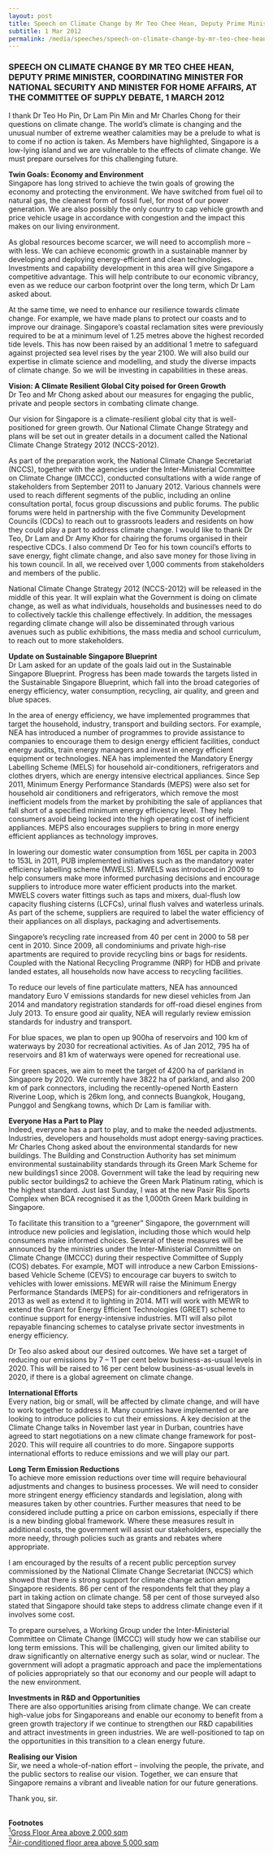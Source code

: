 ```yaml
---
layout: post
title: Speech on Climate Change by Mr Teo Chee Hean, Deputy Prime Minister, Coordinating Minister for National Security and Minister for Home Affairs, at the Committee of Supply Debate, 1 March 2012
subtitle: 1 Mar 2012
permalink: /media/speeches/speech-on-climate-change-by-mr-teo-chee-hean-deputy-prime-minister-coordinating-minister-for-national-security-and-minister-for-home-affairs-at-the-committee-of-supply-debate-1-march-2012
---
```


### SPEECH ON CLIMATE CHANGE BY MR TEO CHEE HEAN, DEPUTY PRIME MINISTER, COORDINATING MINISTER FOR NATIONAL SECURITY AND MINISTER FOR HOME AFFAIRS, AT THE COMMITTEE OF SUPPLY DEBATE, 1 MARCH 2012

I thank Dr Teo Ho Pin, Dr Lam Pin Min and Mr Charles Chong for their questions on climate change. The world’s climate is changing and the unusual number of extreme weather calamities may be a prelude to what is to come if no action is taken. As Members have highlighted, Singapore is a low-lying island and we are vulnerable to the effects of climate change. We must prepare ourselves for this challenging future.

**Twin Goals: Economy and Environment**  
Singapore has long strived to achieve the twin goals of growing the economy and protecting the environment. We have switched from fuel oil to natural gas, the cleanest form of fossil fuel, for most of our power generation. We are also possibly the only country to cap vehicle growth and price vehicle usage in accordance with congestion and the impact this makes on our living environment.

As global resources become scarcer, we will need to accomplish more – with less. We can achieve economic growth in a sustainable manner by developing and deploying energy-efficient and clean technologies. Investments and capability development in this area will give Singapore a competitive advantage. This will help contribute to our economic vibrancy, even as we reduce our carbon footprint over the long term, which Dr Lam asked about.

At the same time, we need to enhance our resilience towards climate change. For example, we have made plans to protect our coasts and to improve our drainage. Singapore’s coastal reclamation sites were previously required to be at a minimum level of 1.25 metres above the highest recorded tide levels. This has now been raised by an additional 1 metre to safeguard against projected sea level rises by the year 2100. We will also build our expertise in climate science and modelling, and study the diverse impacts of climate change. So we will be investing in capabilities in these areas.

**Vision: A Climate Resilient Global City poised for Green Growth**  
Dr Teo and Mr Chong asked about our measures for engaging the public, private and people sectors in combating climate change.

Our vision for Singapore is a climate-resilient global city that is well-positioned for green growth. Our National Climate Change Strategy and plans will be set out in greater details in a document called the National Climate Change Strategy 2012 (NCCS-2012).

As part of the preparation work, the National Climate Change Secretariat (NCCS), together with the agencies under the Inter-Ministerial Committee on Climate Change (IMCCC), conducted consultations with a wide range of stakeholders from September 2011 to January 2012. Various channels were used to reach different segments of the public, including an online consultation portal, focus group discussions and public forums. The public forums were held in partnership with the five Community Development Councils (CDCs) to reach out to grassroots leaders and residents on how they could play a part to address climate change. I would like to thank Dr Teo, Dr Lam and Dr Amy Khor for chairing the forums organised in their respective CDCs. I also commend Dr Teo for his town council’s efforts to save energy, fight climate change, and also save money for those living in his town council. In all, we received over 1,000 comments from stakeholders and members of the public.

National Climate Change Strategy 2012 (NCCS-2012) will be released in the middle of this year. It will explain what the Government is doing on climate change, as well as what individuals, households and businesses need to do to collectively tackle this challenge effectively. In addition, the messages regarding climate change will also be disseminated through various avenues such as public exhibitions, the mass media and school curriculum, to reach out to more stakeholders.

**Update on Sustainable Singapore Blueprint**  
Dr Lam asked for an update of the goals laid out in the Sustainable Singapore Blueprint. Progress has been made towards the targets listed in the Sustainable Singapore Blueprint, which fall into the broad categories of energy efficiency, water consumption, recycling, air quality, and green and blue spaces.

In the area of energy efficiency, we have implemented programmes that target the household, industry, transport and building sectors. For example, NEA has introduced a number of programmes to provide assistance to companies to encourage them to design energy efficient facilities, conduct energy audits, train energy managers and invest in energy efficient equipment or technologies. NEA has implemented the Mandatory Energy Labelling Scheme (MELS) for household air-conditioners, refrigerators and clothes dryers, which are energy intensive electrical appliances. Since Sep 2011, Minimum Energy Performance Standards (MEPS) were also set for household air conditioners and refrigerators, which remove the most inefficient models from the market by prohibiting the sale of appliances that fall short of a specified minimum energy efficiency level. They help consumers avoid being locked into the high operating cost of inefficient appliances. MEPS also encourages suppliers to bring in more energy efficient appliances as technology improves.

In lowering our domestic water consumption from 165L per capita in 2003 to 153L in 2011, PUB implemented initiatives such as the mandatory water efficiency labelling scheme (MWELS). MWELS was introduced in 2009 to help consumers make more informed purchasing decisions and encourage suppliers to introduce more water efficient products into the market. MWELS covers water fittings such as taps and mixers, dual-flush low capacity flushing cisterns (LCFCs), urinal flush valves and waterless urinals. As part of the scheme, suppliers are required to label the water efficiency of their appliances on all displays, packaging and advertisements.

Singapore’s recycling rate increased from 40 per cent in 2000 to 58 per cent in 2010. Since 2009, all condominiums and private high-rise apartments are required to provide recycling bins or bags for residents. Coupled with the National Recycling Programme (NRP) for HDB and private landed estates, all households now have access to recycling facilities.

To reduce our levels of fine particulate matters, NEA has announced mandatory Euro V emissions standards for new diesel vehicles from Jan 2014 and mandatory registration standards for off-road diesel engines from July 2013. To ensure good air quality, NEA will regularly review emission standards for industry and transport.

For blue spaces, we plan to open up 900ha of reservoirs and 100 km of waterways by 2030 for recreational activities. As of Jan 2012, 795 ha of reservoirs and 81 km of waterways were opened for recreational use.

For green spaces, we aim to meet the target of 4200 ha of parkland in Singapore by 2020. We currently have 3822 ha of parkland, and also 200 km of park connectors, including the recently-opened North Eastern Riverine Loop, which is 26km long, and connects Buangkok, Hougang, Punggol and Sengkang towns, which Dr Lam is familiar with.

**Everyone Has a Part to Play**  
Indeed, everyone has a part to play, and to make the needed adjustments. Industries, developers and households must adopt energy-saving practices. Mr Charles Chong asked about the environmental standards for new buildings. The Building and Construction Authority has set minimum environmental sustainability standards through its Green Mark Scheme for new buildings1 since 2008. Government will take the lead by requiring new public sector buildings2 to achieve the Green Mark Platinum rating, which is the highest standard. Just last Sunday, I was at the new Pasir Ris Sports Complex when BCA recognised it as the 1,000th Green Mark building in Singapore.

To facilitate this transition to a “greener” Singapore, the government will introduce new policies and legislation, including those which would help consumers make informed choices. Several of these measures will be announced by the ministries under the Inter-Ministerial Committee on Climate Change (IMCCC) during their respective Committee of Supply (COS) debates. For example, MOT will introduce a new Carbon Emissions-based Vehicle Scheme (CEVS) to encourage car buyers to switch to vehicles with lower emissions. MEWR will raise the Minimum Energy Performance Standards (MEPS) for air-conditioners and refrigerators in 2013 as well as extend it to lighting in 2014. MTI will work with MEWR to extend the Grant for Energy Efficient Technologies (GREET) scheme to continue support for energy-intensive industries. MTI will also pilot repayable financing schemes to catalyse private sector investments in energy efficiency.

Dr Teo also asked about our desired outcomes. We have set a target of reducing our emissions by 7 – 11 per cent below business-as-usual levels in 2020. This will be raised to 16 per cent below business-as-usual levels in 2020, if there is a global agreement on climate change.

**International Efforts**  
Every nation, big or small, will be affected by climate change, and will have to work together to address it. Many countries have implemented or are looking to introduce policies to cut their emissions. A key decision at the Climate Change talks in November last year in Durban, countries have agreed to start negotiations on a new climate change framework for post-2020. This will require all countries to do more. Singapore supports international efforts to reduce emissions and we will play our part.

**Long Term Emission Reductions**  
To achieve more emission reductions over time will require behavioural adjustments and changes to business processes. We will need to consider more stringent energy efficiency standards and legislation, along with measures taken by other countries. Further measures that need to be considered include putting a price on carbon emissions, especially if there is a new binding global framework. Where these measures result in additional costs, the government will assist our stakeholders, especially the more needy, through policies such as grants and rebates where appropriate.

I am encouraged by the results of a recent public perception survey commissioned by the National Climate Change Secretariat (NCCS) which showed that there is strong support for climate change action among Singapore residents. 86 per cent of the respondents felt that they play a part in taking action on climate change. 58 per cent of those surveyed also stated that Singapore should take steps to address climate change even if it involves some cost.

To prepare ourselves, a Working Group under the Inter-Ministerial Committee on Climate Change (IMCCC) will study how we can stabilise our long term emissions. This will be challenging, given our limited ability to draw significantly on alternative energy such as solar, wind or nuclear. The government will adopt a pragmatic approach and pace the implementations of policies appropriately so that our economy and our people will adapt to the new environment.

**Investments in R&D and Opportunities**  
There are also opportunities arising from climate change. We can create high-value jobs for Singaporeans and enable our economy to benefit from a green growth trajectory if we continue to strengthen our R&D capabilities and attract investments in green industries. We are well-positioned to tap on the opportunities in this transition to a clean energy future.

**Realising our Vision**  
Sir, we need a whole-of-nation effort – involving the people, the private, and the public sectors to realise our vision. Together, we can ensure that Singapore remains a vibrant and liveable nation for our future generations.

Thank you, sir.
<br><br>


**Footnotes**  
<u><sup>1</sup>Gross Floor Area above 2,000 sqm  
<sup>2</sup>Air-conditioned floor area above 5,000 sqm</u>
